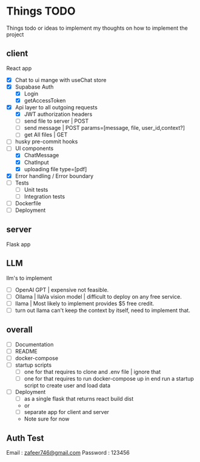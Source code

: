 # Things TODO

Things todo or ideas to implement
my thoughts on how to implement the project

## client

React app

- [x] Chat to ui mange with useChat store
- [x] Supabase Auth
  - [x] Login
  - [x] getAccessToken
- [x] Api layer to all outgoing requests
  - [x] JWT authorization headers
  - [ ] send file to server | POST
  - [ ] send message | POST params=[message, file, user_id,context?]
  - [ ] get All files | GET
- [ ] husky pre-commit hooks
- [ ] UI components
  - [x] ChatMessage
  - [x] ChatInput
  - [x] uploading file type=[pdf]
- [x] Error handling / Error boundary
- [ ] Tests
  - [ ] Unit tests
  - [ ] Integration tests
- [ ] Dockerfile
- [ ] Deployment

## server

Flask app

## LLM

llm's to implement

- [ ] OpenAI GPT | expensive not feasible.
- [ ] Ollama | llaVa vision model | difficult to deploy on any free service.
- [ ] llama | Most likely to implement provides $5 free credit.
- [ ] turn out llama can't keep the context by itself, need to implement that.

## overall

- [ ] Documentation
- [ ] README
- [ ] docker-compose
- [ ] startup scripts
  - [ ] one for that requires to clone and .env file | ignore that
  - [ ] one for that requires to run docker-compose up in end run a startup script to create user and load data
- [ ] Deployment
  - [ ] as a single flask that returns react build dist
  - or
  - [ ] separate app for client and server
  - Note sure for now

## Auth Test

Email : <zafeer746@gmail.com>
Password : 123456
